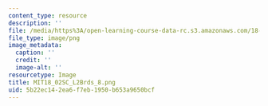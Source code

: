 ```yaml
---
content_type: resource
description: ''
file: /media/https%3A/open-learning-course-data-rc.s3.amazonaws.com/18-02sc-multivariable-calculus-fall-2010/5b22ec142ea6f7eb1950b653a9650bcf_MIT18_02SC_L2Brds_8.png
file_type: image/png
image_metadata:
  caption: ''
  credit: ''
  image-alt: ''
resourcetype: Image
title: MIT18_02SC_L2Brds_8.png
uid: 5b22ec14-2ea6-f7eb-1950-b653a9650bcf
---
```

